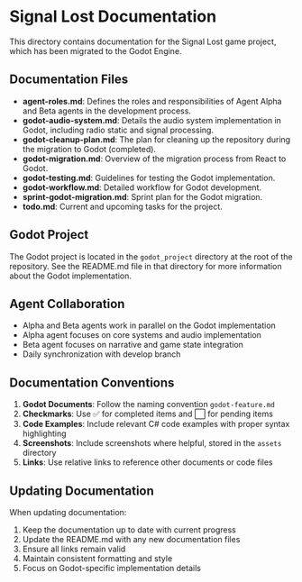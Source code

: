 # Signal Lost Documentation

This directory contains documentation for the Signal Lost game project, which has been migrated to the Godot Engine.

## Documentation Files

- **agent-roles.md**: Defines the roles and responsibilities of Agent Alpha and Beta agents in the development process.
- **godot-audio-system.md**: Details the audio system implementation in Godot, including radio static and signal processing.
- **godot-cleanup-plan.md**: The plan for cleaning up the repository during the migration to Godot (completed).
- **godot-migration.md**: Overview of the migration process from React to Godot.
- **godot-testing.md**: Guidelines for testing the Godot implementation.
- **godot-workflow.md**: Detailed workflow for Godot development.
- **sprint-godot-migration.md**: Sprint plan for the Godot migration.
- **todo.md**: Current and upcoming tasks for the project.

## Godot Project

The Godot project is located in the `godot_project` directory at the root of the repository. See the README.md file in that directory for more information about the Godot implementation.

## Agent Collaboration

- Alpha and Beta agents work in parallel on the Godot implementation
- Alpha agent focuses on core systems and audio implementation
- Beta agent focuses on narrative and game state integration
- Daily synchronization with develop branch

## Documentation Conventions

1. **Godot Documents**: Follow the naming convention `godot-feature.md`
2. **Checkmarks**: Use ✅ for completed items and ⬜ for pending items
3. **Code Examples**: Include relevant C# code examples with proper syntax highlighting
4. **Screenshots**: Include screenshots where helpful, stored in the `assets` directory
5. **Links**: Use relative links to reference other documents or code files

## Updating Documentation

When updating documentation:

1. Keep the documentation up to date with current progress
2. Update the README.md with any new documentation files
3. Ensure all links remain valid
4. Maintain consistent formatting and style
5. Focus on Godot-specific implementation details
